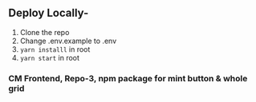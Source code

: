 ## Deploy Locally- 
1. Clone the repo
2. Change .env.example to .env
3. `yarn installl` in root 
4. `yarn start` in root 

### CM Frontend, Repo-3, npm package for mint button & whole grid